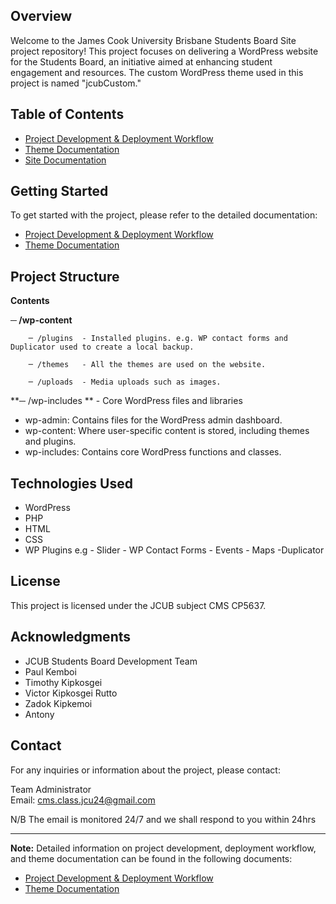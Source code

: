 ## Overview

Welcome to the James Cook University Brisbane Students Board Site project repository! This project focuses on delivering a WordPress website for the Students Board, an initiative aimed at enhancing student engagement and resources. The custom WordPress theme used in this project is named "jcubCustom."

## Table of Contents

- [Project Development & Deployment Workflow](Deployment.md)
- [Theme Documentation](theme.md)
- [Site Documentation](site.md)

## Getting Started

To get started with the project, please refer to the detailed documentation:

- [Project Development & Deployment Workflow](Deployment.md)
- [Theme Documentation](theme.md)

## Project Structure

**Contents**

**─ /wp-content**

        ─ /plugins  - Installed plugins. e.g. WP contact forms and Duplicator used to create a local backup. 
        
        ─ /themes   - All the themes are used on the website.
        
        ─ /uploads  - Media uploads such as images.
        
**─ /wp-includes ** - Core WordPress files and libraries

- wp-admin: Contains files for the WordPress admin dashboard.
- wp-content: Where user-specific content is stored, including themes and plugins.
- wp-includes: Contains core WordPress functions and classes.

## Technologies Used

- WordPress
- PHP
- HTML
- CSS
- WP Plugins e.g
        - Slider
        - WP Contact Forms
        - Events
        - Maps
        -Duplicator
  

## License

This project is licensed under the JCUB subject CMS CP5637.

## Acknowledgments

- JCUB Students Board Development Team
- Paul Kemboi
- Timothy Kipkosgei
- Victor Kipkosgei Rutto
- Zadok Kipkemoi
- Antony


## Contact

For any inquiries or information about the project, please contact:

Team Administrator   
Email: cms.class.jcu24@gmail.com

N/B The email is monitored 24/7 and we shall respond to you within 24hrs

---

**Note:** Detailed information on project development, deployment workflow, and theme documentation can be found in the following documents:

- [Project Development & Deployment Workflow](Deployment.md)
- [Theme Documentation](theme.md)
